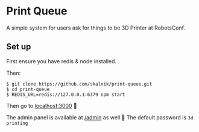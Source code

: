 # Print Queue

A simple system for users ask for things to be 3D Printer at RobotsConf.

## Set up

First ensure you have redis & node installed.

Then:

```
$ git clone https://github.com/skalnik/print-queue.git
$ cd print-queue
$ REDIS_URL=redis://127.0.0.1:6379 npm start
```

Then go to [localhost:3000](http://localhost:3000) :eyes:

The admin panel is available at [/admin](http://localhost:3000/admin) as well
:closed_lock_with_key: The default password is `3d printing`
